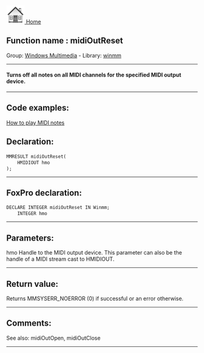 [<img src="../../images/home.png"> Home ](https://github.com/VFPX/Win32API)  

## Function name : midiOutReset
Group: [Windows Multimedia](../../functions_group.md#Windows_Multimedia)  -  Library: [winmm](../../libraries.md#winmm)  
***  


#### Turns off all notes on all MIDI channels for the specified MIDI output device.
***  


## Code examples:
[How to play MIDI notes](../../samples/sample_537.md)  

## Declaration:
```foxpro  
MMRESULT midiOutReset(
	HMIDIOUT hmo
);  
```  
***  


## FoxPro declaration:
```foxpro  
DECLARE INTEGER midiOutReset IN Winmm;
	INTEGER hmo  
```  
***  


## Parameters:
hmo
Handle to the MIDI output device. This parameter can also be the handle of a MIDI stream cast to HMIDIOUT.
  
***  


## Return value:
Returns MMSYSERR_NOERROR (0) if successful or an error otherwise.  
***  


## Comments:
See also: midiOutOpen, midiOutClose   
  
***  

